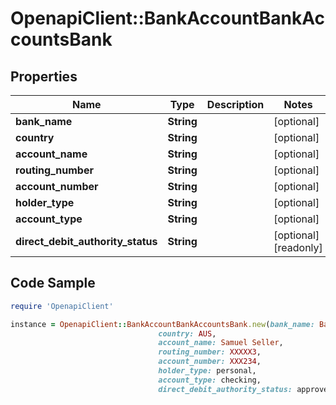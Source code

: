 # OpenapiClient::BankAccountBankAccountsBank

## Properties

Name | Type | Description | Notes
------------ | ------------- | ------------- | -------------
**bank_name** | **String** |  | [optional] 
**country** | **String** |  | [optional] 
**account_name** | **String** |  | [optional] 
**routing_number** | **String** |  | [optional] 
**account_number** | **String** |  | [optional] 
**holder_type** | **String** |  | [optional] 
**account_type** | **String** |  | [optional] 
**direct_debit_authority_status** | **String** |  | [optional] [readonly] 

## Code Sample

```ruby
require 'OpenapiClient'

instance = OpenapiClient::BankAccountBankAccountsBank.new(bank_name: Bank of Australia,
                                 country: AUS,
                                 account_name: Samuel Seller,
                                 routing_number: XXXXX3,
                                 account_number: XXX234,
                                 holder_type: personal,
                                 account_type: checking,
                                 direct_debit_authority_status: approved)
```


